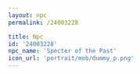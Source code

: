 ```yaml
---
layout: npc
permalink: /24003228

title: Npc
id: '24003228'
npc_name: 'Specter of the Past'
icon_url: 'portrait/mob/dummy_p.png'
---
```

